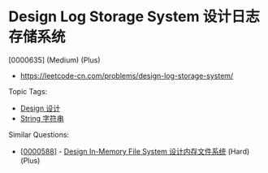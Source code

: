 # Design Log Storage System 设计日志存储系统

[0000635] (Medium) (Plus)

- https://leetcode-cn.com/problems/design-log-storage-system/

Topic Tags:

- [Design 设计](https://leetcode-cn.com/tag/design/)
- [String 字符串](https://leetcode-cn.com/tag/string/)

Similar Questions:

- [[0000588](https://leetcode-cn.com/problems/design-in-memory-file-system/)] - [Design In-Memory File System 设计内存文件系统](./0000588.design-in-memory-file-system.md) (Hard) (Plus)
